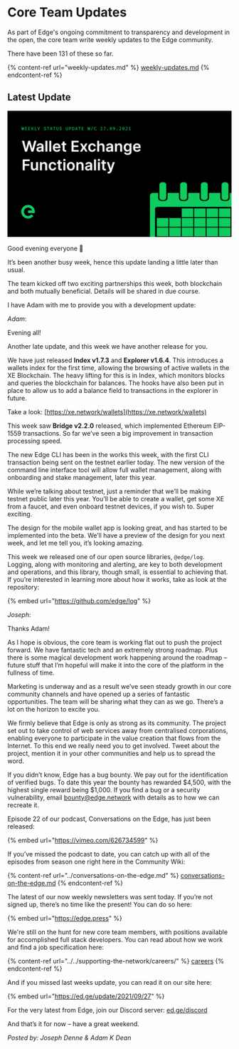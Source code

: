 # Core Team Updates

As part of Edge's ongoing commitment to transparency and development in the open, the core team write weekly updates to the Edge community.

There have been 131 of these so far.

{% content-ref url="weekly-updates.md" %}
[weekly-updates.md](weekly-updates.md)
{% endcontent-ref %}

## Latest Update

![](../../.gitbook/assets/weeklyupdate270921.png)

Good evening everyone 👋

It’s been another busy week, hence this update landing a little later than usual.

The team kicked off two exciting partnerships this week, both blockchain and both mutually beneficial. Details will be shared in due course.

I have Adam with me to provide you with a development update:

_Adam_:

Evening all!

Another late update, and this week we have another release for you.

We have just released **Index v1.7.3** and **Explorer v1.6.4**. This introduces a wallets index for the first time, allowing the browsing of active wallets in the XE Blockchain. The heavy lifting for this is in Index, which monitors blocks and queries the blockchain for balances. The hooks have also been put in place to allow us to add a balance field to transactions in the explorer in future.

Take a look: [https://xe.network/wallets](https://xe.network/wallets)

This week saw **Bridge v2.2.0** released, which implemented Ethereum EIP-1559 transactions. So far we’ve seen a big improvement in transaction processing speed.

The new Edge CLI has been in the works this week, with the first CLI transaction being sent on the testnet earlier today. The new version of the command line interface tool will allow full wallet management, along with onboarding and stake management, later this year.

While we’re talking about testnet, just a reminder that we’ll be making testnet public later this year. You’ll be able to create a wallet, get some XE from a faucet, and even onboard testnet devices, if you wish to. Super exciting.

The design for the mobile wallet app is looking great, and has started to be implemented into the beta. We’ll have a preview of the design for you next week, and let me tell you, it’s looking amazing.

This week we released one of our open source libraries, `@edge/log`. Logging, along with monitoring and alerting, are key to both development and operations, and this library, though small, is essential to achieving that. If you’re interested in learning more about how it works, take as look at the repository:

{% embed url="https://github.com/edge/log" %}

_Joseph_:

Thanks Adam!

As I hope is obvious, the core team is working flat out to push the project forward. We have fantastic tech and an extremely strong roadmap. Plus there is some magical development work happening around the roadmap – future stuff that I’m hopeful will make it into the core of the platform in the fullness of time.

Marketing is underway and as a result we’ve seen steady growth in our core community channels and have opened up a series of fantastic opportunities. The team will be sharing what they can as we go. There’s a lot on the horizon to excite you.

We firmly believe that Edge is only as strong as its community. The project set out to take control of web services away from centralised corporations, enabling everyone to participate in the value creation that flows from the Internet. To this end we really need you to get involved. Tweet about the project, mention it in your other communities and help us to spread the word.

If you didn’t know, Edge has a bug bounty. We pay out for the identification of verified bugs. To date this year the bounty has rewarded $4,500, with the highest single reward being $1,000. If you find a bug or a security vulnerability, email bounty@edge.network with details as to how we can recreate it.

Episode 22 of our podcast, Conversations on the Edge, has just been released:

{% embed url="https://vimeo.com/626734599" %}

If you’ve missed the podcast to date, you can catch up with all of the episodes from season one right here in the Community Wiki:

{% content-ref url="../conversations-on-the-edge.md" %}
[conversations-on-the-edge.md](../conversations-on-the-edge.md)
{% endcontent-ref %}

The latest of our now weekly newsletters was sent today. If you’re not signed up, there’s no time like the present! You can do so here:

{% embed url="https://edge.press" %}

We're still on the hunt for new core team members, with positions available for accomplished full stack developers. You can read about how we work and find a job specification here:

{% content-ref url="../../supporting-the-network/careers/" %}
[careers](../../supporting-the-network/careers/)
{% endcontent-ref %}

And if you missed last weeks update, you can read it on our site here:

{% embed url="https://ed.ge/update/2021/09/27" %}

For the very latest from Edge, join our Discord server: [ed.ge/discord](https://ed.ge/discord)

And that’s it for now – have a great weekend.

_Posted by: Joseph Denne & Adam K Dean_

